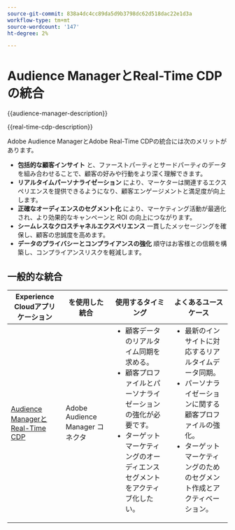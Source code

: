 ```yaml
---
source-git-commit: 838a4dc4cc89da5d9b3798dc62d518dac22e1d3a
workflow-type: tm+mt
source-wordcount: '147'
ht-degree: 2%

---
```



# Audience ManagerとReal-Time CDPの統合

{{audience-manager-description}}

{{real-time-cdp-description}}

Adobe Audience ManagerとAdobe Real-Time CDPの統合には次のメリットがあります。

+ **包括的な顧客インサイト** と、ファーストパーティとサードパーティのデータを組み合わせることで、顧客の好みや行動をより深く理解できます。
+ **リアルタイムパーソナライゼーション** により、マーケターは関連するエクスペリエンスを提供できるようになり、顧客エンゲージメントと満足度が向上します。
+ **正確なオーディエンスのセグメント化** により、マーケティング活動が最適化され、より効果的なキャンペーンと ROI の向上につながります。
+ **シームレスなクロスチャネルエクスペリエンス** 一貫したメッセージングを確保し、顧客の忠誠度を高めます。
+ **データのプライバシーとコンプライアンスの強化** 順守はお客様との信頼を構築し、コンプライアンスリスクを軽減します。

## 一般的な統合

<table>
    <thead>
        <tr>
            <th>Experience Cloudアプリケーション</th>
            <th>を使用した統合</th>
            <th>使用するタイミング</th>
            <th>よくあるユースケース</th>
        </tr>
    </thead>
    <tbody>
        <tr>
            <td>
                <a href="https://experienceleague.adobe.com/docs/platform-learn/tutorials/sources/ingest-data-from-aam.html?lang=ja" target="_blank" rel="noreferrer">Audience ManagerとReal-Time CDP</a>
            </td>
            <td>Adobe Audience Manager コネクタ</td>
            <td>
                <ul style="margin-top: 0;">
                    <li>顧客データのリアルタイム同期を求める。</li>
                    <li>顧客プロファイルとパーソナライゼーションの強化が必要です。</li>
                    <li>ターゲットマーケティングのオーディエンスセグメントをアクティブ化したい。</li>
                </ul>
            </td>
            <td>
                <ul style="margin-top: 0;">
                    <li>最新のインサイトに対応するリアルタイムデータ同期。</li>
                    <li>パーソナライゼーションに関する顧客プロファイルの強化。</li>
                    <li>ターゲットマーケティングのためのセグメント作成とアクティベーション。</li>
                </ul>
            </td>
        </tr>
    </tbody>
</table>
